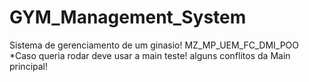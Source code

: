 # GYM_Management_System
 Sistema de gerenciamento de um ginasio! MZ_MP_UEM_FC_DMI_POO
*Caso queria rodar deve usar a main teste! alguns conflitos da Main principal! 
